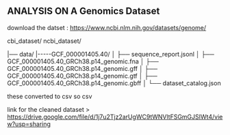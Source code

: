 ## ANALYSIS ON A Genomics Dataset

download the datset : https://www.ncbi.nlm.nih.gov/datasets/genome/


cbi_dataset/
ncbi_dataset/

|── data/
|-----GCF_000001405.40/
│   ├── sequence_report.jsonl
│   ├── GCF_000001405.40_GRCh38.p14_genomic.fna
│   ├── GCF_000001405.40_GRCh38.p14_genomic.gff
│   ├── GCF_000001405.40_GRCh38.p14_genomic.gtf
│   ├── GCF_000001405.40_GRCh38.p14_genomic.gbff
│   └── dataset_catalog.json


these converted to csv so csv

link for the cleaned dataset > https://drive.google.com/file/d/1j7u2Tjz2arUgWC9tWNVltFSGmGJSIWt4/view?usp=sharing
